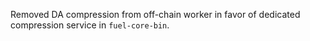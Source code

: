 Removed DA compression from off-chain worker in favor of dedicated compression service in `fuel-core-bin`.
